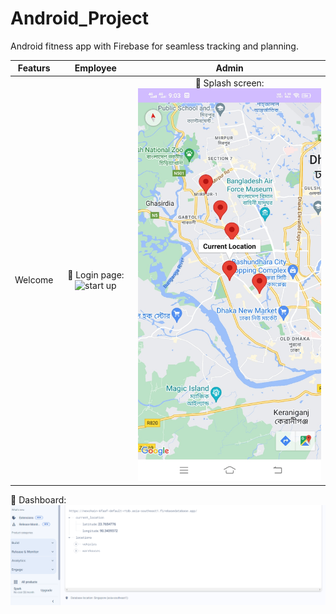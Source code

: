 # Android_Project
Android fitness app with Firebase for seamless tracking and planning.

 

|Featurs|Employee|Admin|
| :---: | :---: | :---: |
| Welcome | :pushpin: Login page:![ start up]([https://github.com/sabithassann/Vehicle-Tracking/blob/main/Android_screenshot/home_1.jpg](https://github.com/SadlyAhamed/Android_Project/blob/main/Screenshots/Screenshot%202024-04-06%20132607.png)) | :pushpin: Splash screen:![ start up](https://github.com/sabithassann/Vehicle-Tracking/blob/main/Android_screenshot/vehicle_2.jpg) |



:pushpin: Dashboard:
![ Dashboard page](https://github.com/sabithassann/Vehicle-Tracking/blob/main/Android_screenshot/firebse_4.png)

